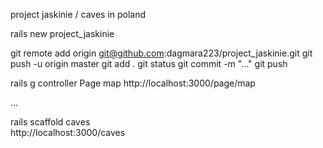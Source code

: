 project jaskinie / caves in poland

rails new project_jaskinie

git remote add origin git@github.com:dagmara223/project_jaskinie.git
git push -u origin master
git add .
git status
git commit -m "..."
git push

rails g controller Page map
http://localhost:3000/page/map

...

rails scaffold caves  
http://localhost:3000/caves

